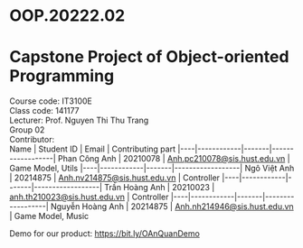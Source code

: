 # OOP.20222.02
# Capstone Project of Object-oriented Programming
Course code: IT3100E<br />
Class code: 141177 <br />
Lecturer: Prof. Nguyen Thi Thu Trang<br />
Group 02<br />
Contributor: <br />
Name | Student ID | Email | Contributing part 
|----|------------|-------|------------------|
Phan Công Anh | 20210078 | Anh.pc210078@sis.hust.edu.vn | Game Model, Utils
|----|------------|-------|------------------|
Ngô Việt Anh | 20214875 | Anh.nv214875@sis.hust.edu.vn | Controller
|----|------------|-------|------------------|
Trần Hoàng Anh | 20210023 | anh.th210023@sis.hust.edu.vn | Controller
|----|------------|-------|------------------|
Nguyễn Hoàng Anh | 20214875 | Anh.nh214946@sis.hust.edu.vn | Game Model, Music

Demo for our product: https://bit.ly/OAnQuanDemo
